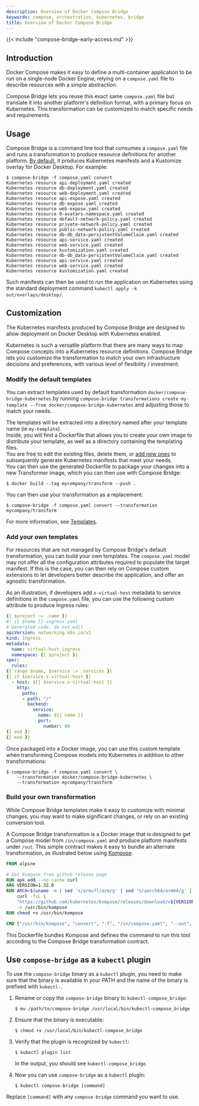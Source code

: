 ```yaml
---
description: Overview of Docker Compose Bridge
keywords: compose, orchestration, kubernetes, bridge
title: Overview of Docker Compose Bridge
---
```


{{< include "compose-bridge-early-access.md" >}}

## Introduction

Docker Compose makes it easy to define a multi-container application
to be run on a single-node Docker Engine, relying on a `compose.yaml` file to
describe resources with a simple abstraction.

Compose Bridge lets you reuse this exact same `compose.yaml` file but
translate it into another platform's definition format, with a primary
focus on Kubernetes. This transformation can be customized to match
specific needs and requirements.

## Usage

Compose Bridge is a command line tool that consumes a `compose.yaml` file  
and runs a transformation to produce resource definitions for another platform.
[By default](transformation.md), it produces Kubernetes manifests and a Kustomize overlay for Docker Desktop. For example: 
```console
$ compose-bridge -f compose.yaml convert
Kubernetes resource api-deployment.yaml created
Kubernetes resource db-deployment.yaml created
Kubernetes resource web-deployment.yaml created
Kubernetes resource api-expose.yaml created
Kubernetes resource db-expose.yaml created
Kubernetes resource web-expose.yaml created
Kubernetes resource 0-avatars-namespace.yaml created
Kubernetes resource default-network-policy.yaml created
Kubernetes resource private-network-policy.yaml created
Kubernetes resource public-network-policy.yaml created
Kubernetes resource db-db_data-persistentVolumeClaim.yaml created
Kubernetes resource api-service.yaml created
Kubernetes resource web-service.yaml created
Kubernetes resource kustomization.yaml created
Kubernetes resource db-db_data-persistentVolumeClaim.yaml created
Kubernetes resource api-service.yaml created
Kubernetes resource web-service.yaml created
Kubernetes resource kustomization.yaml created
```

Such manifests can then be used to run the application on Kubernetes using
the standard deployment command `kubectl apply -k out/overlays/desktop/`.

## Customization

The Kubernetes manifests produced by Compose Bridge 
are designed to allow deployment on Docker Desktop with Kubernetes enabled. 

Kubernetes is such a versatile platform that there are many ways
to map Compose concepts into a Kubernetes resource definitions. Compose
Bridge lets you customize the transformation to match your own infrastructure
decisions and preferences, with various level of flexibility / investment.


### Modify the default templates

You can extract templates used by default transformation `docker/compose-bridge-kubernetes`
by running `compose-bridge transformations create my-template --from docker/compose-bridge-kubernetes` 
and adjusting those to match your needs.

The templates will be extracted into a directory named after your template name (ie `my-template`).  
Inside, you will find a Dockerfile that allows you to create your own image to distribute your template, as well as a directory containing the templating files.  
You are free to edit the existing files, delete them, or [add new ones](#add-your-own-templates) to subsequently generate Kubernetes manifests that meet your needs.  
You can then use the generated Dockerfile to package your changes into a new Transformer image, which you can then use with Compose Bridge:

```console
$ docker build --tag mycompany/transform --push .
```

You can then use your transformation as a replacement:
```console
$ compose-bridge -f compose.yaml convert --transformation mycompany/transform 
```

For more information, see [Templates](./templates.md).

### Add your own templates

For resources that are not managed by Compose Bridge's default transformation, 
you can build your own templates. The `compose.yaml` model may not offer all 
the configuration attributes required to populate the target manifest. If this is the case, you can
then rely on Compose custom extensions to let developers better describe the
application, and offer an agnostic transformation.

As an illustration, if developers add `x-virtual-host` metadata
to service definitions in the `compose.yaml` file, you can use the following custom attribute
to produce Ingress rules:

```yaml
{{ $project := .name }}
#! {{ $name }}-ingress.yaml
# Generated code, do not edit
apiVersion: networking.k8s.io/v1
kind: Ingress
metadata:
  name: virtual-host-ingress
  namespace: {{ $project }}
spec:
  rules:  
{{ range $name, $service := .services }}
{{ if $service.x-virtual-host }}
  - host: ${{ $service.x-virtual-host }}
    http:
      paths:
      - path: "/"
        backend:
          service:
            name: ${{ name }}
            port:
              number: 80  
{{ end }}
{{ end }}
```

Once packaged into a Docker image, you can use this custom template
when transforming Compose models into Kubernetes in addition to other
transformations:

```console
$ compose-bridge -f compose.yaml convert \
    --transformation docker/compose-bridge-kubernetes \
    --transformation mycompany/transform 
```

### Build your own transformation

While Compose Bridge templates make it easy to customize with minimal changes,
you may want to make significant changes, or rely on an existing conversion tool.

A Compose Bridge transformation is a Docker image that is designed to get a Compose model
from `/in/compose.yaml` and produce platform manifests under `/out`. This simple 
contract makes it easy to bundle an alternate transformation, as illustrated below using 
[Kompose](https://kompose.io/):

```Dockerfile
FROM alpine

# Get kompose from github release page
RUN apk add --no-cache curl
ARG VERSION=1.32.0
RUN ARCH=$(uname -m | sed 's/armv7l/arm/g' | sed 's/aarch64/arm64/g' | sed 's/x86_64/amd64/g') && \
    curl -fsL \
    "https://github.com/kubernetes/kompose/releases/download/v${VERSION}/kompose-linux-${ARCH}" \
    -o /usr/bin/kompose
RUN chmod +x /usr/bin/kompose

CMD ["/usr/bin/kompose", "convert", "-f", "/in/compose.yaml", "--out", "/out"]
```

This Dockerfile bundles Kompose and defines the command to run this tool according
to the Compose Bridge transformation contract.

## Use `compose-bridge` as a `kubectl` plugin

To use the `compose-bridge` binary as a `kubectl` plugin, you need to make sure that the binary is available in your PATH and the name of the binary is prefixed with `kubectl-`. 

1. Rename or copy the `compose-bridge` binary to `kubectl-compose_bridge`:

    ```console
    $ mv /path/to/compose-bridge /usr/local/bin/kubectl-compose_bridge
    ```

2. Ensure that the binary is executable:
    
    ```console
    $ chmod +x /usr/local/bin/kubectl-compose_bridge
    ```

3. Verify that the plugin is recognized by `kubectl`:

    ```console
    $ kubectl plugin list
    ```

    In the output, you should see `kubectl-compose_bridge`.

4. Now you can use `compose-bridge` as a `kubectl` plugin:

    ```console
   $ kubectl compose-bridge [command]
    ```

Replace `[command]` with any `compose-bridge` command you want to use.
